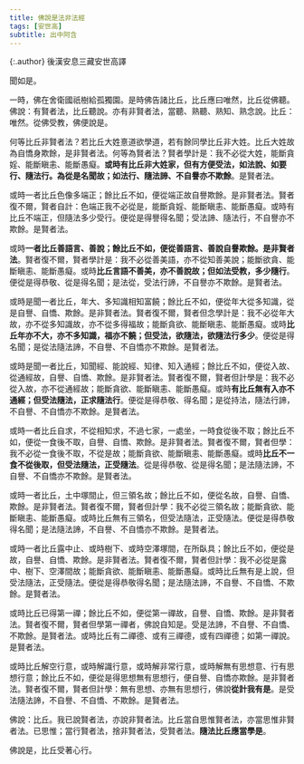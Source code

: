 ```yaml
---
title: 佛說是法非法經
tags: [安世高]
subtitle: 出中阿含
---
```


{:.author}
後漢安息三藏安世高譯

聞如是。

一時，佛在舍衛國祇樹給孤獨園。是時佛告諸比丘，比丘應曰唯然，比丘從佛聽。佛說：有賢者法，比丘聽說。亦有非賢者法，當聽、熟聽、熟知、熟念說。比丘：唯然。從佛受教，佛便說是。

何等比丘非賢者法？若比丘大姓憙道欲學道，若有餘同學比丘非大姓。比丘大姓故為自憍身欺餘，是非賢者法。何等為賢者法？賢者學計是：我不必從大姓，能斷貪婬、能斷瞋恚、能斷愚癡。<b>或時有比丘非大姓家，但有方便受法，如法說、如要行、隨法行。為從是名聞故；如法行、隨法諦、不自譽亦不欺餘</b>。是賢者法。

或時一者比丘色像多端正；餘比丘不如，便從端正故自譽欺餘。是非賢者法。賢者復不爾，賢者自計：色端正我不必從是，能斷貪婬、能斷瞋恚、能斷愚癡。或時有比丘不端正，但隨法多少受行。便從是得譽得名聞；受法諦、隨法行，不自譽亦不欺餘。是賢者法。

或時<b>一者比丘善語言、善說；餘比丘不如，便從善語言、善說自譽欺餘。是非賢者法</b>。賢者復不爾，賢者學計是：我不必從善美語，亦不從知善美說；能斷欲貪、能斷瞋恚、能斷愚癡。或時<b>比丘言語不善美，亦不善說故；但如法受教，多少隨行</b>。便從是得恭敬、從是得名聞；是法從，受法行諦，不自譽亦不欺餘。是賢者法。

或時是聞一者比丘，年大、多知識相知富饒；餘比丘不如，便從年大從多知識，從是自譽、自憍、欺餘。是非賢者法。賢者復不爾，賢者但念學計是：我不必從年大故，亦不從多知識故，亦不從多得福故；能斷貪欲、能斷瞋恚、能斷愚癡。或時<b class="red">比丘年亦不大，亦不多知識，福亦不饒；但受法，欲隨法，欲隨法行多少</b>。便從是得名聞；是從法隨法諦，不自譽、不自憍亦不欺餘。是賢者法。

或時是聞一者比丘，知聞經、能說經、知律、知入通經；餘比丘不如，便從入故、從通經故，自譽、自憍、欺餘。是非賢者法。賢者復不爾，賢者但計學是：我不必從入故，亦不從通經故；能斷貪欲、能斷瞋恚、能斷愚癡。或時<b class="limegreen">有比丘無有入亦不通經；但受法隨法，正求隨法行</b>。便從是得恭敬、得名聞；是從持法，隨法行諦，不自譽、不自憍亦不欺餘。是賢者法。

或時一者比丘自求，不從相知求，不過七家，一處坐，一時食從後不取；餘比丘不如，便從一食後不取，自譽、自憍、欺餘。是非賢者法。賢者復不爾，賢者但學：我不必從一食後不取，不從是故；能斷貪欲、能斷瞋恚、能斷愚癡。或時<b>比丘不一食不從後取，但受法隨法，正受隨法</b>。從是得恭敬、從是得名聞；是法隨法諦，不自譽、不自憍亦不欺餘。是賢者法。

或時一者比丘，土中塚間止，但三領名故；餘比丘不如，便從名故，自譽、自憍、欺餘。是非賢者法。賢者復不爾，賢者但計學：我不必從三領名故；能斷貪欲、能斷瞋恚、能斷愚癡。或時比丘無有三領名，但受法隨法，正受隨法。便從是得恭敬得名聞；是法隨法諦，不自譽、不自憍亦不欺餘。是賢者法。

或時一者比丘露中止、或時樹下、或時空澤塚間，在所臥具；餘比丘不如，便從是故，自譽、自憍、欺餘。是非賢者法。賢者復不爾，賢者但計學：我不必從是露中、樹下、空澤間故；能斷貪欲、能斷瞋恚、能斷愚癡。或時比丘無有是上說，但受法隨法，正受隨法。便從是得恭敬得名聞；是法隨法諦，不自譽、不自憍、不欺餘。是賢者法。

或時比丘已得第一禪；餘比丘不如，便從第一禪故，自譽、自憍、欺餘。是非賢者法。賢者復不爾，賢者但學第一禪者，佛說自知是。受是法諦，不自譽、不自憍、不欺餘。是賢者法。或時比丘有二禪德、或有三禪德，或有四禪德；如第一禪說。是賢者法。

或時比丘解空行意，或時解識行意，或時解非常行意，或時解無有思想意、行有思想行意；餘比丘不如，便從是得思想無有思想行，便自譽、自憍亦欺餘。是非賢者法。賢者復不爾，賢者但計學：無有思想、亦無有思想行，佛說<b>從計我有是</b>。是受法隨法諦，不自譽、不自憍、不欺餘。是賢者法。

佛說：比丘。我已說賢者法，亦說非賢者法。比丘當自思惟賢者法，亦當思惟非賢者法。已思惟；當行賢者法，捨非賢者法，受賢者法。<b>隨法比丘應當學是</b>。

佛說是，比丘受著心行。